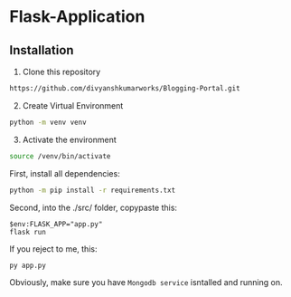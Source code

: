# Flask-Application

## Installation
1. Clone this repository
 ```bash
 https://github.com/divyanshkumarworks/Blogging-Portal.git
 ```
2. Create Virtual Environment
 ```bash
 python -m venv venv
 ```
3. Activate the environment
 ```bash
 source /venv/bin/activate
 ``` 
First, install all dependencies:
```bash
python -m pip install -r requirements.txt
```

Second, into the ./src/ folder, copypaste this:
```
$env:FLASK_APP="app.py"
flask run
```
If you reject to me, this:
```
py app.py
```

Obviously, make sure you have ```Mongodb service``` isntalled and running on.
